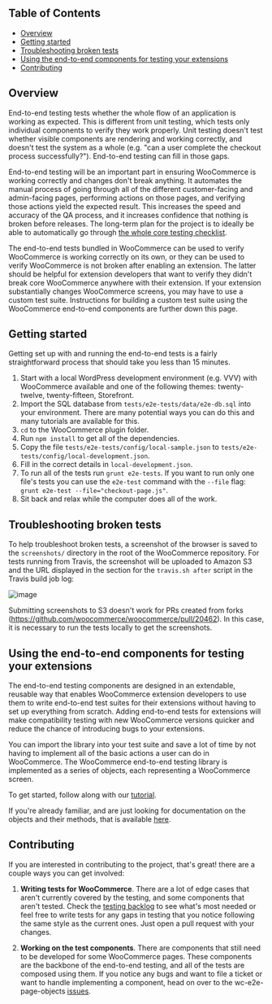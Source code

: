 <!-- START doctoc generated TOC please keep comment here to allow auto update -->
<!-- DON'T EDIT THIS SECTION, INSTEAD RE-RUN doctoc TO UPDATE -->
## Table of Contents

- [Overview](#overview)
- [Getting started](#getting-started)
- [Troubleshooting broken tests](#troubleshooting-broken-tests)
- [Using the end-to-end components for testing your extensions](#using-the-end-to-end-components-for-testing-your-extensions)
- [Contributing](#contributing)

<!-- END doctoc generated TOC please keep comment here to allow auto update -->

## Overview

End-to-end testing tests whether the whole flow of an application is working as expected. This is different from unit testing, which tests only individual components to verify they work properly. Unit testing doesn't test whether visible components are rendering and working correctly, and doesn't test the system as a whole (e.g. "can a user complete the checkout process successfully?"). End-to-end testing can fill in those gaps.

End-to-end testing will be an important part in ensuring WooCommerce is working correctly and changes don't break anything. It automates the manual process of going through all of the different customer-facing and admin-facing pages, performing actions on those pages, and verifying those actions yield the expected result. This increases the speed and accuracy of the QA process, and it increases confidence that nothing is broken before releases. The long-term plan for the project is to ideally be able to automatically go through [the whole core testing checklist](https://github.com/woocommerce/woocommerce/wiki/Core-Testing-Checklist).

The end-to-end tests bundled in WooCommerce can be used to verify WooCommerce is working correctly on its own, or they can be used to verify WooCommerce is not broken after enabling an extension. The latter should be helpful for extension developers that want to verify they didn't break core WooCommerce anywhere with their extension. If your extension substantially changes WooCommerce screens, you may have to use a custom test suite. Instructions for building a custom test suite using the WooCommerce end-to-end components are further down this page.

## Getting started

Getting set up with and running the end-to-end tests is a fairly straightforward process that should take you less than 15 minutes.
1. Start with a local WordPress development environment (e.g. VVV) with WooCommerce available and one of the following themes: twenty-twelve, twenty-fifteen, Storefront.
2. Import the SQL database from `tests/e2e-tests/data/e2e-db.sql` into your environment. There are many potential ways you can do this and many tutorials are available for this. 
3. `cd` to the WooCommerce plugin folder.
4. Run `npm install` to get all of the dependencies.
5. Copy the file `tests/e2e-tests/config/local-sample.json` to `tests/e2e-tests/config/local-development.json`.
6. Fill in the correct details in `local-development.json`.
7. To run all of the tests run `grunt e2e-tests`. If you want to run only one file's tests you can use the `e2e-test` command with the `--file` flag: `grunt e2e-test --file="checkout-page.js"`.
8. Sit back and relax while the computer does all of the work.

## Troubleshooting broken tests

To help troubleshoot broken tests, a screenshot of the browser is saved to the `screenshots/` directory in the root of the WooCommerce repository. For tests running from Travis, the screenshot will be uploaded to Amazon S3 and the URL displayed in the section for the `travis.sh after` script in the Travis build job log:

![image](https://user-images.githubusercontent.com/31110506/40990860-59cb3af8-68af-11e8-9d62-f5cc7ddd15c6.png)

Submitting screenshots to S3 doesn't work for PRs created from forks (https://github.com/woocommerce/woocommerce/pull/20462). In this case, it is necessary to run the tests locally to get the screenshots. 

## Using the end-to-end components for testing your extensions

The end-to-end testing components are designed in an extendable, reusable way that enables WooCommerce extension developers to use them to write end-to-end test suites for their extensions without having to set up everything from scratch. Adding end-to-end tests for extensions will make compatibility testing with new WooCommerce versions quicker and reduce the chance of introducing bugs to your extensions.

You can import the library into your test suite and save a lot of time by not having to implement all of the basic actions a user can do in WooCommerce. The WooCommerce end-to-end testing library is implemented as a series of objects, each representing a WooCommerce screen. 

To get started, follow along with our [tutorial](https://woocommerce.github.io/wc-e2e-page-objects/wc-e2e-page-objects/0.2.2/tutorial-overview.html).

If you're already familiar, and are just looking for documentation on the objects and their methods, that is available [here](https://woocommerce.github.io/wc-e2e-page-objects/wc-e2e-page-objects/0.2.2/).

## Contributing

If you are interested in contributing to the project, that's great! there are a couple ways you can get involved:

1. **Writing tests for WooCommerce**. There are a lot of edge cases that aren't currently covered by the testing, and some components that aren't tested. Check the [testing backlog](https://github.com/woocommerce/woocommerce/wiki/Testing-Backlog) to see what's most needed or feel free to write tests for any gaps in testing that you notice following the same style as the current ones. Just open a pull request with your changes.

2. **Working on the test components**. There are components that still need to be developed for some WooCommerce pages. These components are the backbone of the end-to-end testing, and all of the tests are composed using them. If you notice any bugs and want to file a ticket or want to handle implementing a component, head on over to the wc-e2e-page-objects [issues](https://github.com/woocommerce/wc-e2e-page-objects/issues). 
